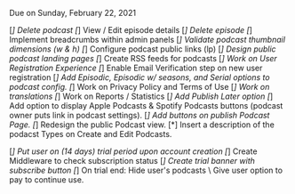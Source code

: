 Due on Sunday, February 22, 2021

[*] Delete podcast
[*] View / Edit episode details
[*] Delete episode
[*] Implement breadcrumbs within admin panels
[*] Validate podcast thumbnail dimensions (w & h)
[*] Configure podcast public links (lp)
[*] Design public podcast landing pages
[*] Create RSS feeds for podcasts
[*] Work on User Registration Experience
[*] Enable Email Verification step on new user registration
[*] Add Episodic, Episodic w/ seasons, and Serial options to podcast config.
[*] Work on Privacy Policy and Terms of Use
[*] Work on translations
[*] Work on Reports / Statistics
[*] Add Publish Later option
[*] Add option to display Apple Podcasts & Spotify Podcasts buttons (podcast owner puts link in podcast settings).
    [*] Add buttons on publish Podcast Page.
    [*] Redesign the public Podcast view.
[*] Insert a description of the podacst Types on Create and Edit Podcasts.

<!-- NEW BILLING SYSTEM -->
[*] Put user on (14 days) trial period upon account creation
[*] Create Middleware to check subscription status
[*] Create trial banner with subscribe button
[*] On trial end: Hide user's podcasts \ Give user option to pay to continue use.
